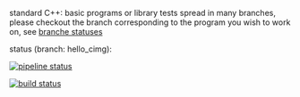 standard C++: basic programs or library tests spread in many branches,
please checkout the branch corresponding to the program you wish to work on, see
[branche statuses](https://gitlab.in2p3.fr/SebastienCOUDERT/stdcpp/pipelines?scope=branches)

status (branch: hello_cimg):

[![pipeline status](https://gitlab.in2p3.fr/SebastienCOUDERT/stdcpp/badges/hello_cimg/pipeline.svg)](https://gitlab.in2p3.fr/SebastienCOUDERT/stdcpp/commits/hello_cimg)


[![build status](https://gitlab.in2p3.fr/SebastienCOUDERT/stdcpp/badges/hello_cimg/build.svg)](https://gitlab.in2p3.fr/SebastienCOUDERT/stdcpp/commits/hello_cimg)

